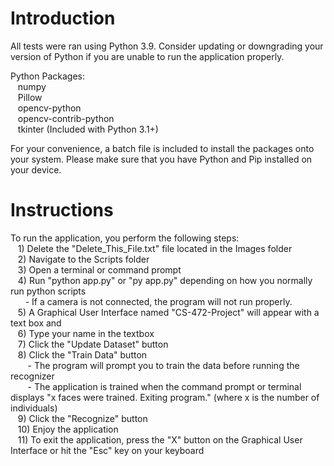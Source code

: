 # Introduction

All tests were ran using Python 3.9. Consider updating or downgrading your version of Python if you are unable to run the application properly.

Python Packages:<br />
&nbsp;&nbsp;&nbsp;numpy<br />
&nbsp;&nbsp;&nbsp;Pillow<br />
&nbsp;&nbsp;&nbsp;opencv-python<br />
&nbsp;&nbsp;&nbsp;opencv-contrib-python<br />
&nbsp;&nbsp;&nbsp;tkinter (Included with Python 3.1+)<br />

For your convenience, a batch file is included to install the packages onto your system. Please make sure that you have Python and Pip installed on your device.

# Instructions

To run the application, you perform the following steps:<br />
&nbsp;&nbsp;&nbsp;1) Delete the "Delete_This_File.txt" file located in the Images folder<br />
&nbsp;&nbsp;&nbsp;2) Navigate to the Scripts folder<br />
&nbsp;&nbsp;&nbsp;3) Open a terminal or command prompt<br />
&nbsp;&nbsp;&nbsp;4) Run "python app.py" or "py app.py" depending on how you normally run python scripts<br />
&nbsp;&nbsp;&nbsp;&nbsp;&nbsp;&nbsp;- If a camera is not connected, the program will not run properly.<br />
&nbsp;&nbsp;&nbsp;5) A Graphical User Interface named "CS-472-Project" will appear with a text box and<br />
&nbsp;&nbsp;&nbsp;6) Type your name in the textbox<br />
&nbsp;&nbsp;&nbsp;7) Click the "Update Dataset" button<br />
&nbsp;&nbsp;&nbsp;8) Click the "Train Data" button<br />
&nbsp;&nbsp;&nbsp;&nbsp;&nbsp;&nbsp; - The program will prompt you to train the data before running the recognizer<br />
&nbsp;&nbsp;&nbsp;&nbsp;&nbsp;&nbsp; - The application is trained when the command prompt or terminal displays "x faces were trained. Exiting program." (where x is the number of individuals)<br />
&nbsp;&nbsp;&nbsp;9) Click the "Recognize" button<br />
&nbsp;&nbsp;&nbsp;10) Enjoy the application<br />
&nbsp;&nbsp;&nbsp;11) To exit the application, press the "X" button on the Graphical User Interface or hit the "Esc" key on your keyboard<br />
